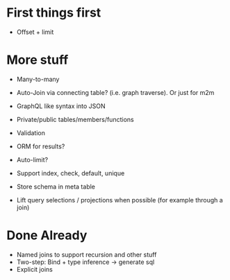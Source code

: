 # First things first


- Offset + limit

# More stuff

- Many-to-many

- Auto-Join via connecting table? (i.e. graph traverse). Or just for m2m

- GraphQL like syntax into JSON

- Private/public tables/members/functions

- Validation

- ORM for results?

- Auto-limit?

- Support index, check, default, unique

- Store schema in meta table

- Lift query selections / projections when possible (for example through a join)


# Done Already
- Named joins to support recursion and other stuff
- Two-step: Bind + type inference -> generate sql
- Explicit joins
